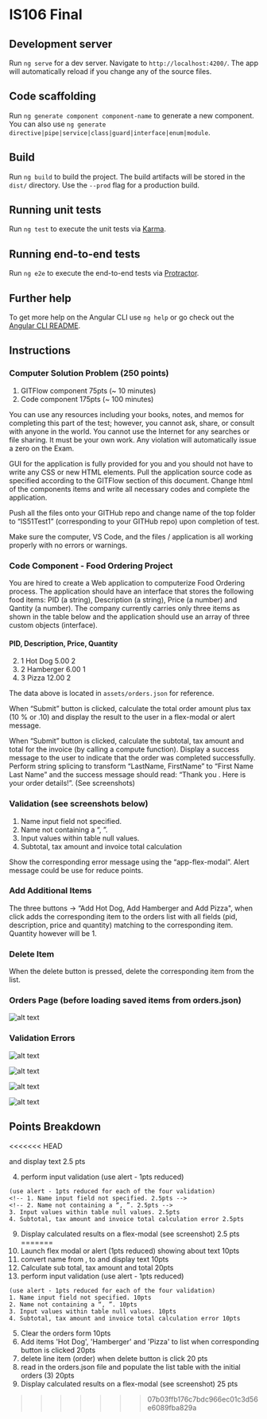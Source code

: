 # IS106 Final


## Development server

Run `ng serve` for a dev server. Navigate to `http://localhost:4200/`. The app will automatically reload if you change any of the source files.

## Code scaffolding

Run `ng generate component component-name` to generate a new component. You can also use `ng generate directive|pipe|service|class|guard|interface|enum|module`.

## Build

Run `ng build` to build the project. The build artifacts will be stored in the `dist/` directory. Use the `--prod` flag for a production build.

## Running unit tests

Run `ng test` to execute the unit tests via [Karma](https://karma-runner.github.io).

## Running end-to-end tests

Run `ng e2e` to execute the end-to-end tests via [Protractor](http://www.protractortest.org/).

## Further help

To get more help on the Angular CLI use `ng help` or go check out the [Angular CLI README](https://github.com/angular/angular-cli/blob/master/README.md).


## Instructions

### Computer Solution Problem (250 points)

1. GITFlow component 75pts (~ 10 minutes)
2. Code component 175pts (~ 100 minutes)

You can use any resources including  your books, notes, and memos for completing this part of
the test; however, you cannot ask, share, or consult with anyone in the world. You cannot use
the Internet for any searches or file sharing. It must be your own work. Any violation will
automatically issue a zero on the Exam.

GUI for the application is fully provided for you and you should not have to write any CSS or new HTML elements. Pull the application source code as specified according to the GITFlow section of this document. Change html of the components items and write all necessary codes and complete the application.

Push all the files onto your GITHub repo and change name of the top folder to
“IS51Test1” (corresponding to your GITHub repo) upon completion of test.

Make sure the computer, VS Code, and the files / application is all working properly with no errors or warnings.

### Code Component - Food Ordering Project

You are hired to create a Web application to computerize Food Ordering process. The application should have an interface that stores the following food items: PID (a string), Description (a string), Price (a number) and Qantity (a number). The company currently carries only three items as shown in the table below and the application should use an array of three custom objects (interface).

#### PID, Description, Price, Quantity
2. 1 Hot Dog 5.00 2
3. 2 Hamberger 6.00 1
4. 3 Pizza 12.00 2

The data above is located in ```assets/orders.json``` for reference. 

<!-- Your application should allow the user to enter data for each item (quantity).  -->
<!-- When “Load Saved Items” button is clicked, use Angular’s HTTP module to fetch the json data from the orders.json file and display the content on the table. -->
<!-- PID, Description, Price and quantity should be displayed inside text input. -->
<!-- The user will enter any quantity to order for each item. -->
When “Submit” button is clicked, calculate the total order amount plus tax (10 % or .10) and display the result to the user in a flex-modal or alert message.

<!-- Help button displays a message, ```“This application is designed by <your name>. (C) 2018”``` in a “app-flex-modal” component (provided) or use an alert box less points. -->

<!-- When “Display Saved Items” button is clicked, the item is read from “orders.json” file using Angular’s HTTP module. -->
<!-- Then the order information should be displayed as shown in the figure
below. -->
<!-- Then, the user enters his/her name and any quantity to order for each item (Note: the format of name input ->; Lastname, Firstname; ex: Phan, Lucas). (comma with space between last name and first name)  -->

<!-- When “Clear” button is clicked, the Order form should be cleared (value set to null).  -->

When “Submit” button is clicked, calculate the subtotal, tax amount and total for the invoice (by calling a compute function).
Display a success message to the user to indicate that the order was completed successfully.
Perform string splicing to transform “LastName, FirstName” to “First Name Last Name” and the success message should read: “Thank you <First Name> <Last Name>. Here is your order details!”. (See screenshots)

### Validation (see screenshots below)

1. Name input field not specified.
2. Name not containing a “, ”.
3. Input values within table null values.
4. Subtotal, tax amount and invoice total calculation

Show the corresponding error message using the “app-flex-modal”. Alert message could be use for reduce points.

### Add Additional Items

The three buttons -> “Add Hot Dog, Add Hamberger and Add Pizza", when click adds the corresponding item to the orders list with all fields (pid, description, price and quantity) matching to the corresponding item. Quantity however will be 1.



### Delete Item

When the delete button is pressed, delete the corresponding item from the list.


### Orders Page (before loading saved items from orders.json)
![alt text](./img/1.png)

<!-- ### Orders Page (after loading saved items from orders.json)
![alt text](./img/2.png) -->

<!-- ### Orders Page (after clear button pressed)
![alt text](./img/3.png) -->



<!-- ### Help Modal (show on Help button pressed)
![alt text](./img/4.png) -->

### Validation Errors

![alt text](./img/5.png)

![alt text](./img/6.png)

![alt text](./img/7.png)

![alt text](./img/8.png)


## Points Breakdown

<<<<<<< HEAD
<!-- 1. Launch flex modal or alert (.5pts reduced) showing about text 2.5pts -->
<!-- 2. convert name from <Last Name>, <First Name> to <First Name> <Last Name>  -->
and display text 2.5 pts
<!-- 3. Calculate sub total, tax amount and total 7.5pts -->
4. perform input validation (use alert - 1pts reduced)
  ```
  (use alert - 1pts reduced for each of the four validation)
<!-- 1. Name input field not specified. 2.5pts -->
<!-- 2. Name not containing a “, ”. 2.5pts -->
3. Input values within table null values. 2.5pts
4. Subtotal, tax amount and invoice total calculation error 2.5pts
  ```
<!-- 5. Clear the orders form 2.5pts -->
<!-- 6. Add items 'Hot Dog', 'Hamberger' and 'Pizza' to list when corresponding button is clicked 7.5pts -->
<!-- 7. delete line item (order) when delete button is click 7.5 pts -->
<!-- 8. read in the orders.json file and populate the list table with the initial orders (3) 7.5pts -->
9. Display calculated results on a flex-modal (see screenshot) 2.5 pts
=======
1. Launch flex modal or alert (1pts reduced) showing about text 10pts
2. convert name from <Last Name>, <First Name> to <First Name> <Last Name> and display text 10pts
3. Calculate sub total, tax amount and total 20pts
4. perform input validation (use alert - 1pts reduced)
  ```
  (use alert - 1pts reduced for each of the four validation)
1. Name input field not specified. 10pts
2. Name not containing a “, ”. 10pts
3. Input values within table null values. 10pts
4. Subtotal, tax amount and invoice total calculation error 10pts
  ```
5. Clear the orders form 10pts
6. Add items 'Hot Dog', 'Hamberger' and 'Pizza' to list when corresponding button is clicked 20pts
7. delete line item (order) when delete button is click 20 pts
8. read in the orders.json file and populate the list table with the initial orders (3) 20pts
9. Display calculated results on a flex-modal (see screenshot) 25 pts
>>>>>>> 07b03ffb176c7bdc966ec01c3d56e6089fba829a
